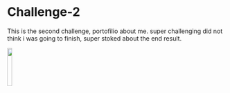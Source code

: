 # Challenge-2
This is the second challenge, portofilio about me.
super challenging did not think i was going to finish, super stoked about the end result.



<img src="https://user-images.githubusercontent.com/70541230/174700076-fde827b2-d079-40f6-aea3-fffd53efbdc3.png" width="15%"></img> 
